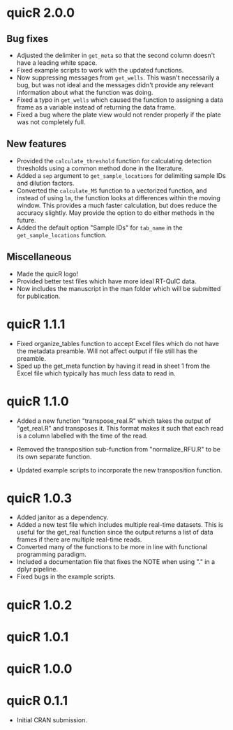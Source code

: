 # quicR 2.0.0

## Bug fixes
- Adjusted the delimiter in `get_meta` so that the second column doesn't have a leading white space.
- Fixed example scripts to work with the updated functions.
- Now suppressing messages from `get_wells`. This wasn't necessarily a bug, but was not ideal and the messages didn't provide any relevant information about what the function was doing.
- Fixed a typo in `get_wells` which caused the function to assigning a data frame as a variable instead of returning the data frame.
- Fixed a bug where the plate view would not render properly if the plate was not completely full.


## New features
- Provided the `calculate_threshold` function for calculating detection thresholds using a common method done in the literature.
- Added a `sep` argument to `get_sample_locations` for delimiting sample IDs and dilution factors.
- Converted the `calculate_MS` function to a vectorized function, and instead of using `lm`, the function looks at differences within the moving window. This provides a much faster calculation, but does reduce the accuracy slightly. May provide the option to do either methods in the future.
- Added the default option "Sample IDs" for `tab_name` in the `get_sample_locations` function.

## Miscellaneous
- Made the quicR logo!
- Provided better test files which have more ideal RT-QuIC data.
- Now includes the manuscript in the man folder which will be submitted for publication.

# quicR 1.1.1

-   Fixed organize_tables function to accept Excel files which do not have the metadata preamble. Will not affect output if file still has the preamble.
-   Sped up the get_meta function by having it read in sheet 1 from the Excel file which typically has much less data to read in.

# quicR 1.1.0

-   Added a new function "transpose_real.R" which takes the output of "get_real.R" and transposes it. This format makes it such that each read is a column labelled with the time of the read.

-   Removed the transposition sub-function from "normalize_RFU.R" to be its own separate function.

-   Updated example scripts to incorporate the new transposition function.

# quicR 1.0.3

-   Added janitor as a dependency.
-   Added a new test file which includes multiple real-time datasets. This is useful for the get_real function since the output returns a list of data frames if there are multiple real-time reads.
-   Converted many of the functions to be more in line with functional programming paradigm.
-   Included a documentation file that fixes the NOTE when using "." in a dplyr pipeline.
-   Fixed bugs in the example scripts.

# quicR 1.0.2

# quicR 1.0.1

# quicR 1.0.0

# quicR 0.1.1

-   Initial CRAN submission.
